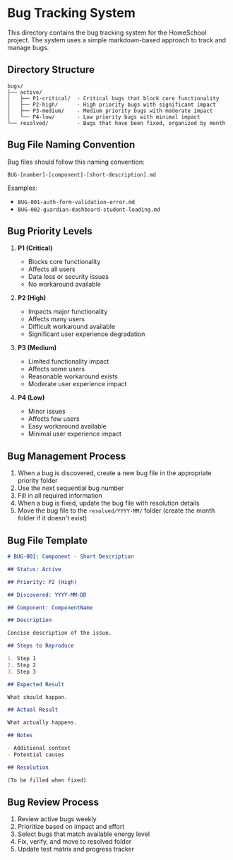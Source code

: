# Bug Tracking System

This directory contains the bug tracking system for the HomeSchool project. The system uses a simple markdown-based approach to track and manage bugs.

## Directory Structure

```
bugs/
├── active/
│   ├── P1-critical/  - Critical bugs that block core functionality
│   ├── P2-high/      - High priority bugs with significant impact
│   ├── P3-medium/    - Medium priority bugs with moderate impact
│   └── P4-low/       - Low priority bugs with minimal impact
└── resolved/         - Bugs that have been fixed, organized by month
```

## Bug File Naming Convention

Bug files should follow this naming convention:

`BUG-[number]-[component]-[short-description].md`

Examples:

- `BUG-001-auth-form-validation-error.md`
- `BUG-002-guardian-dashboard-student-loading.md`

## Bug Priority Levels

1. **P1 (Critical)**

   - Blocks core functionality
   - Affects all users
   - Data loss or security issues
   - No workaround available

2. **P2 (High)**

   - Impacts major functionality
   - Affects many users
   - Difficult workaround available
   - Significant user experience degradation

3. **P3 (Medium)**

   - Limited functionality impact
   - Affects some users
   - Reasonable workaround exists
   - Moderate user experience impact

4. **P4 (Low)**
   - Minor issues
   - Affects few users
   - Easy workaround available
   - Minimal user experience impact

## Bug Management Process

1. When a bug is discovered, create a new bug file in the appropriate priority folder
2. Use the next sequential bug number
3. Fill in all required information
4. When a bug is fixed, update the bug file with resolution details
5. Move the bug file to the `resolved/YYYY-MM/` folder (create the month folder if it doesn't exist)

## Bug File Template

```markdown
# BUG-001: Component - Short Description

## Status: Active

## Priority: P2 (High)

## Discovered: YYYY-MM-DD

## Component: ComponentName

## Description

Concise description of the issue.

## Steps to Reproduce

1. Step 1
2. Step 2
3. Step 3

## Expected Result

What should happen.

## Actual Result

What actually happens.

## Notes

- Additional context
- Potential causes

## Resolution

(To be filled when fixed)
```

## Bug Review Process

1. Review active bugs weekly
2. Prioritize based on impact and effort
3. Select bugs that match available energy level
4. Fix, verify, and move to resolved folder
5. Update test matrix and progress tracker
